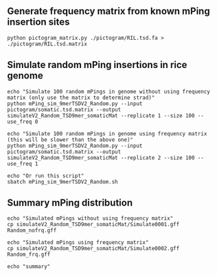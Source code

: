 
## Generate frequency matrix from known mPing insertion sites


```
python pictogram_matrix.py ./pictogram/RIL.tsd.fa > ./pictogram/RIL.tsd.matrix

```

## Simulate random mPing insertions in rice genome

```
echo "Simulate 100 random mPings in genome without using frequency matrix (only use the matrix to determine strad)"
python mPing_sim_9merTSDV2_Random.py --input pictogram/somatic.tsd.matrix --output simulateV2_Random_TSD9mer_somaticMat --replicate 1 --size 100 --use_freq 0

echo "Simulate 100 random mPings in genome using frequency matrix (this will be slower than the above one)"
python mPing_sim_9merTSDV2_Random.py --input pictogram/somatic.tsd.matrix --output simulateV2_Random_TSD9mer_somaticMat --replicate 2 --size 100 --use_freq 1

echo "Or run this script"
sbatch mPing_sim_9merTSDV2_Random.sh
```


## Summary mPing distribution

```
echo "Simulated mPings without using frequency matrix"
cp simulateV2_Random_TSD9mer_somaticMat/Simulate0001.gff Random_nofrq.gff

echo "Simulated mPings using frequency matrix"
cp simulateV2_Random_TSD9mer_somaticMat/Simulate0002.gff Random_frq.gff

echo "summary"


```
